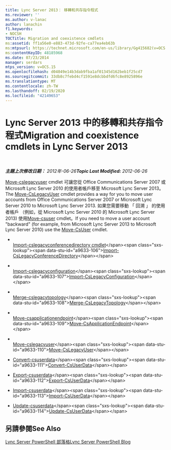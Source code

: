 ```yaml
---
title: Lync Server 2013： 移轉和共存指令程式
ms.reviewer: ''
ms.author: v-lanac
author: lanachin
f1.keywords:
- NOCSH
TOCTitle: Migration and coexistence cmdlets
ms:assetid: ff1a56e0-e883-473d-92fe-ca77ea4eb63b
ms:mtpsurl: https://technet.microsoft.com/en-us/library/Gg415682(v=OCS.15)
ms:contentKeyID: 48185968
ms.date: 07/23/2014
manager: serdars
mtps_version: v=OCS.15
ms.openlocfilehash: d04049e14b3dab9fba1af01345d162beb1f25cd7
ms.sourcegitcommit: 33db8c7febd4cf1591e8dcbbdfd6fc8e8925896e
ms.translationtype: MT
ms.contentlocale: zh-TW
ms.lasthandoff: 02/19/2020
ms.locfileid: "42149653"
---
```

<div data-xmlns="http://www.w3.org/1999/xhtml">

<div class="topic" data-xmlns="http://www.w3.org/1999/xhtml" data-msxsl="urn:schemas-microsoft-com:xslt" data-cs="http://msdn.microsoft.com/">

<div data-asp="https://msdn2.microsoft.com/asp">

# <a name="migration-and-coexistence-cmdlets-in-lync-server-2013"></a><span data-ttu-id="a9633-102">Lync Server 2013 中的移轉和共存指令程式</span><span class="sxs-lookup"><span data-stu-id="a9633-102">Migration and coexistence cmdlets in Lync Server 2013</span></span>

</div>

<div id="mainSection">

<div id="mainBody">

<span> </span>

<span data-ttu-id="a9633-103">_**主題上次修改日期：** 2012年-06-26_</span><span class="sxs-lookup"><span data-stu-id="a9633-103">_**Topic Last Modified:** 2012-06-26_</span></span>

<span data-ttu-id="a9633-104">[Move-cslegacyuser](https://technet.microsoft.com/library/Gg413025(v=OCS.15)) cmdlet 可讓您從 Office Communications Server 2007 或 Microsoft Lync Server 2010 的使用者帳戶移至 Microsoft Lync Server 2013。</span><span class="sxs-lookup"><span data-stu-id="a9633-104">The [Move-CsLegacyUser](https://technet.microsoft.com/library/Gg413025(v=OCS.15)) cmdlet provides a way for you to move user accounts from Office Communications Server 2007 or Microsoft Lync Server 2010 to Microsoft Lync Server 2013.</span></span> <span data-ttu-id="a9633-105">如果您需要移動 「 回溯 」 的使用者帳戶 （例如，從 Microsoft Lync Server 2010 的 Microsoft Lync Server 2013) 使用[Move-csuser](https://technet.microsoft.com/library/Gg398528(v=OCS.15)) cmdlet。</span><span class="sxs-lookup"><span data-stu-id="a9633-105">If you need to move a user account "backward" (for example, from Microsoft Lync Server 2013 to Microsoft Lync Server 2010) use the [Move-CsUser](https://technet.microsoft.com/library/Gg398528(v=OCS.15)) cmdlet.</span></span>

  - <span></span>  
    <span data-ttu-id="a9633-106">[Import-cslegacyconferencedirectory cmdlet](https://technet.microsoft.com/library/Gg398418(v=OCS.15))</span><span class="sxs-lookup"><span data-stu-id="a9633-106">[Import-CsLegacyConferenceDirectory](https://technet.microsoft.com/library/Gg398418(v=OCS.15))</span></span>

<!-- end list -->

  - <span></span>  
    <span data-ttu-id="a9633-107">[Import-cslegacyconfiguration](https://technet.microsoft.com/library/Gg412923(v=OCS.15))</span><span class="sxs-lookup"><span data-stu-id="a9633-107">[Import-CsLegacyConfiguration](https://technet.microsoft.com/library/Gg412923(v=OCS.15))</span></span>

<!-- end list -->

  - <span></span>  
    <span data-ttu-id="a9633-108">[Merge-cslegacytopology](https://technet.microsoft.com/library/Gg425870(v=OCS.15))</span><span class="sxs-lookup"><span data-stu-id="a9633-108">[Merge-CsLegacyTopology](https://technet.microsoft.com/library/Gg425870(v=OCS.15))</span></span>

<!-- end list -->

  - <span></span>  
    <span data-ttu-id="a9633-109">[Move-csapplicationendpoint](https://technet.microsoft.com/library/Gg398188(v=OCS.15))</span><span class="sxs-lookup"><span data-stu-id="a9633-109">[Move-CsApplicationEndpoint](https://technet.microsoft.com/library/Gg398188(v=OCS.15))</span></span>

<!-- end list -->

  - <span></span>  
    <span data-ttu-id="a9633-110">[Move-cslegacyuser](https://technet.microsoft.com/library/Gg413025(v=OCS.15))</span><span class="sxs-lookup"><span data-stu-id="a9633-110">[Move-CsLegacyUser](https://technet.microsoft.com/library/Gg413025(v=OCS.15))</span></span>

<!-- end list -->

  - <span data-ttu-id="a9633-111">[Convert-csuserdata](https://technet.microsoft.com/library/JJ205337(v=OCS.15))</span><span class="sxs-lookup"><span data-stu-id="a9633-111">[Convert-CsUserData](https://technet.microsoft.com/library/JJ205337(v=OCS.15))</span></span>

  - <span data-ttu-id="a9633-112">[Export-csuserdata](https://technet.microsoft.com/library/JJ204897(v=OCS.15))</span><span class="sxs-lookup"><span data-stu-id="a9633-112">[Export-CsUserData](https://technet.microsoft.com/library/JJ204897(v=OCS.15))</span></span>

  - <span data-ttu-id="a9633-113">[Import-csuserdata](https://technet.microsoft.com/library/JJ205373(v=OCS.15))</span><span class="sxs-lookup"><span data-stu-id="a9633-113">[Import-CsUserData](https://technet.microsoft.com/library/JJ205373(v=OCS.15))</span></span>

  - <span data-ttu-id="a9633-114">[Update-csuserdata](https://technet.microsoft.com/library/JJ205358(v=OCS.15))</span><span class="sxs-lookup"><span data-stu-id="a9633-114">[Update-CsUserData](https://technet.microsoft.com/library/JJ205358(v=OCS.15))</span></span>

<div>

## <a name="see-also"></a><span data-ttu-id="a9633-115">另請參閱</span><span class="sxs-lookup"><span data-stu-id="a9633-115">See Also</span></span>


[<span data-ttu-id="a9633-116">Lync Server PowerShell 部落格</span><span class="sxs-lookup"><span data-stu-id="a9633-116">Lync Server PowerShell Blog</span></span>](https://go.microsoft.com/fwlink/p/?linkid=203150)  
  

</div>

</div>

<span> </span>

</div>

</div>

</div>

